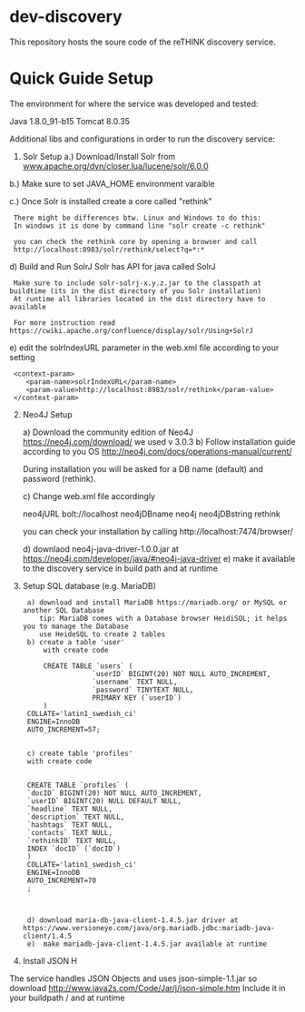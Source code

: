 # dev-discovery

This repository hosts the soure code of the reTHINK discovery service.

# Quick Guide Setup

The environment for where the service was developed and tested:

Java 1.8.0_91-b15
Tomcat 8.0.35

Additional libs and configurations in order to run the discovery service:

1) Solr Setup
 a.) Download/Install Solr from www.apache.org/dyn/closer.lua/lucene/solr/6.0.0
	
 b.) Make sure to set JAVA_HOME environment varaible

 c.) Once Solr is installed create a core called "rethink"
	
	 There might be differences btw. Linux and Windows to do this:
	 In windows it is done by command line "solr create -c rethink"

	 you can check the rethink core by opening a browser and call
	 http://localhost:8983/solr/rethink/select?q=*:*
	
 d)  Build and Run SolrJ
	 Solr has API for java called SolrJ
	
	 Make sure to include solr-solrj-x.y.z.jar to the classpath at buildtime (its in the dist directory of you Solr installation)
	 At runtime all libraries located in the dist directory have to available
	
	 For more instruction read https://cwiki.apache.org/confluence/display/solr/Using+SolrJ
	
 e)  edit the solrIndexURL parameter in the web.xml file according to your setting

	 <context-param>
		<param-name>solrIndexURL</param-name>
		<param-value>http://localhost:8983/solr/rethink</param-value>
	 </context-param>
	
	
2) Neo4J Setup

	a) Download the community edition of Neo4J https://neo4j.com/download/ we used v 3.0.3
	b) Follow installation guide according to you OS http://neo4j.com/docs/operations-manual/current/
	
	During installation you will be asked for a DB name (default) and password (rethink).
	
	c) Change web.xml file accordingly
	
	<context-param>
		<param-name>neo4jURL</param-name>
		<param-value>bolt://localhost</param-value>
	</context-param>
	<context-param>
		<param-name>neo4jDBname</param-name>
		<param-value>neo4j</param-value>
	</context-param>
	<context-param>
		<param-name>neo4jDBstring</param-name>
		<param-value>rethink</param-value>
	</context-param>
	
	you can check your installation by calling http://localhost:7474/browser/	
	
	d) downlaod neo4j-java-driver-1.0.0.jar at https://neo4j.com/developer/java/#neo4j-java-driver
	e) make it available to the discovery service in build path and at runtime
	
3) Setup SQL database (e.g. MariaDB)

		a) download and install MariaDB https://mariadb.org/ or MySQL or another SQL Database
		   tip: MariaDB comes with a Database browser HeidiSQL; it helps you to manage the Database
		   use HeideSQL to create 2 tables
		b) create a table 'user'
			with create code
			
			CREATE TABLE `users` (
						`userID` BIGINT(20) NOT NULL AUTO_INCREMENT,
						`username` TEXT NULL,
						`password` TINYTEXT NULL,
						PRIMARY KEY (`userID`)
			)
		COLLATE='latin1_swedish_ci'
		ENGINE=InnoDB
		AUTO_INCREMENT=57;
		
		
		c) create table 'profiles'
		with create code
		
		
		CREATE TABLE `profiles` (
		`docID` BIGINT(20) NOT NULL AUTO_INCREMENT,
		`userID` BIGINT(20) NULL DEFAULT NULL,
		`headline` TEXT NULL,
		`description` TEXT NULL,
		`hashtags` TEXT NULL,
		`contacts` TEXT NULL,
		`rethinkID` TEXT NULL,
		INDEX `docID` (`docID`)
		)
		COLLATE='latin1_swedish_ci'
		ENGINE=InnoDB
		AUTO_INCREMENT=70
		;
		
		
		
		d) download maria-db-java-client-1.4.5.jar driver at https://www.versioneye.com/java/org.mariadb.jdbc:mariadb-java-client/1.4.5	
		e)  make mariadb-java-client-1.4.5.jar available at runtime
	
	
4) Install JSON	H

The service handles JSON Objects and uses json-simple-1.1.jar so download http://www.java2s.com/Code/Jar/j/json-simple.htm
Include it in your buildpath / and at runtime

